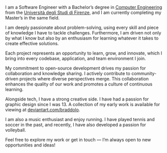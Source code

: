 I am a Software Engineer with a Bachelor’s degree in [Computer Engineering](https://www.ing-inm.unifi.it) from the [Università degli Studi di Firenze](https://www.unifi.it/it), and I am currently completing my Master’s in the same field.

I am deeply passionate about problem-solving, using every skill and piece of knowledge I have to tackle challenges. Furthermore, I am driven not only by what I know but also by an enthusiasm for learning whatever it takes to create effective solutions.

Each project represents an opportunity to learn, grow, and innovate, which I bring into every codebase, application, and team environment I join.

My commitment to open-source development drives my passion for collaboration and knowledge sharing. I actively contribute to community-driven projects where diverse perspectives merge. This collaboration enhances the quality of our work and promotes a culture of continuous learning.

Alongside tech, I have a strong creative side. I have had a passion for graphic design since I was 13. A collection of my early work is available for viewing at [deviantart.com/braddolo](https://deviantart.com/braddolo).

I am also a music enthusiast and enjoy running. I have played tennis and soccer in the past, and recently, I have also developed a passion for volleyball.

Feel free to explore my work or get in touch — I’m always open to new opportunities and ideas!
